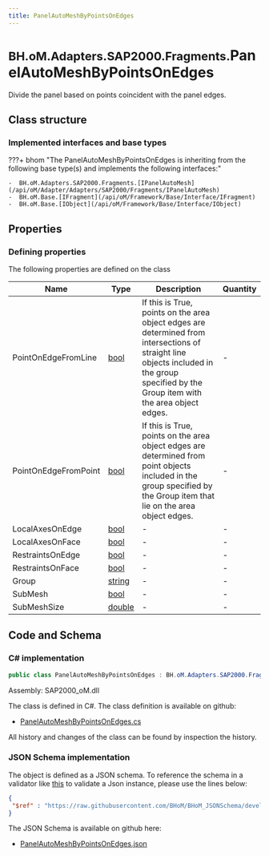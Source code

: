 ```yaml
---
title: PanelAutoMeshByPointsOnEdges
---
```


# <small>BH.oM.Adapters.SAP2000.Fragments.</small>**PanelAutoMeshByPointsOnEdges**

Divide the panel based on points coincident with the panel edges.

## Class structure

### Implemented interfaces and base types

???+ bhom "The PanelAutoMeshByPointsOnEdges is inheriting from the following base type(s) and implements the following interfaces:"

    -  BH.oM.Adapters.SAP2000.Fragments.[IPanelAutoMesh](/api/oM/Adapter/Adapters/SAP2000/Fragments/IPanelAutoMesh)
    -  BH.oM.Base.[IFragment](/api/oM/Framework/Base/Interface/IFragment)
    -  BH.oM.Base.[IObject](/api/oM/Framework/Base/Interface/IObject)


## Properties



### Defining properties

The following properties are defined on the class

| Name             | Type             | Description      | Quantity         |
|------------------|------------------|------------------|------------------|
| PointOnEdgeFromLine | [bool](https://learn.microsoft.com/en-us/dotnet/api/System.Boolean?view=netstandard-2.0) | If this is True, points on the area object edges are determined from intersections of straight line objects included in the group specified by the Group item with the area object edges. | - |
| PointOnEdgeFromPoint | [bool](https://learn.microsoft.com/en-us/dotnet/api/System.Boolean?view=netstandard-2.0) | If this is True, points on the area object edges are determined from point objects included in the group specified by the Group item that lie on the area object edges. | - |
| LocalAxesOnEdge | [bool](https://learn.microsoft.com/en-us/dotnet/api/System.Boolean?view=netstandard-2.0) | - | - |
| LocalAxesOnFace | [bool](https://learn.microsoft.com/en-us/dotnet/api/System.Boolean?view=netstandard-2.0) | - | - |
| RestraintsOnEdge | [bool](https://learn.microsoft.com/en-us/dotnet/api/System.Boolean?view=netstandard-2.0) | - | - |
| RestraintsOnFace | [bool](https://learn.microsoft.com/en-us/dotnet/api/System.Boolean?view=netstandard-2.0) | - | - |
| Group | [string](https://learn.microsoft.com/en-us/dotnet/api/System.String?view=netstandard-2.0) | - | - |
| SubMesh | [bool](https://learn.microsoft.com/en-us/dotnet/api/System.Boolean?view=netstandard-2.0) | - | - |
| SubMeshSize | [double](https://learn.microsoft.com/en-us/dotnet/api/System.Double?view=netstandard-2.0) | - | - |


## Code and Schema

### C# implementation

``` C# title="C#"
public class PanelAutoMeshByPointsOnEdges : BH.oM.Adapters.SAP2000.Fragments.IPanelAutoMesh, BH.oM.Base.IFragment, BH.oM.Base.IObject
```

Assembly: SAP2000_oM.dll

The class is defined in C#. The class definition is available on github:

- [PanelAutoMeshByPointsOnEdges.cs](https://github.com/BHoM/SAP2000_Toolkit/blob/develop/SAP2000_oM/Fragments\PanelAutoMeshByPointsOnEdges.cs)

All history and changes of the class can be found by inspection the history.
### JSON Schema implementation

The object is defined as a JSON schema. To reference the schema in a validator like [this](https://www.jsonschemavalidator.net/) to validate a Json instance, please use the lines below:

``` json title="JSON Schema"
{
 "$ref" : "https://raw.githubusercontent.com/BHoM/BHoM_JSONSchema/develop/SAP2000_oM/Fragments/PanelAutoMeshByPointsOnEdges.json"
}
```

The JSON Schema is available on github here:

- [PanelAutoMeshByPointsOnEdges.json](https://github.com/BHoM/BHoM_JSONSchema/blob/develop/SAP2000_oM/Fragments/PanelAutoMeshByPointsOnEdges.json)
